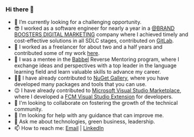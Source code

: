 ### Hi there 👋 

- 🌱 I’m currently looking for a challenging opportunity.
- 😎 I worked as a software engineer for nearly a year in a [@BRAND BOOSTERS DIGITAL MARKETING](https://marketingtrend.net/) company where I achieved timely and cost-effective solutions in all SDLC stages, contributed on [GitLab](http://gitlab.com/MoMakkawi).
- 🔭 I worked as a freelancer for about two and a half years and contributed some of my work [here](https://github.com/MoMakkawi?tab=repositories).
- 🤝 I was a mentee in the [Babbel](https://drive.google.com/file/d/13guhGifz3jfsenFQ_a6F8lLt9DDSvaHa/view?usp=drive_link) Reverse Mentoring program, where I exchange ideas and perspectives with a top leader in the language learning field and learn valuable skills to advance my career.
- 👩‍💻 I have already contributed to [NuGet Gallery](https://www.nuget.org/profiles/MoMakkawi), where you have developed many packages and tools that you can use.
- 😉 I have already contributed to [Microsoft Visual Studio Marketplace](https://marketplace.visualstudio.com/), where I developed a [FCM Visual Studio Extension](https://marketplace.visualstudio.com/items?itemName=Makkawi011.FunctionalCodeMap) for developers. 
- 👯 I'm looking to collaborate on fostering the growth of the technical community.
- 🤔 I’m looking for help with any guidance that can improve me.
- 💬 Ask me about technologies, green business, leadership.
- 📫 How to reach me: [Email](mailto:Mohamad.Makkawi@outlook.com) | [LinkedIn](https://www.linkedin.com/in/momakkawi/)
